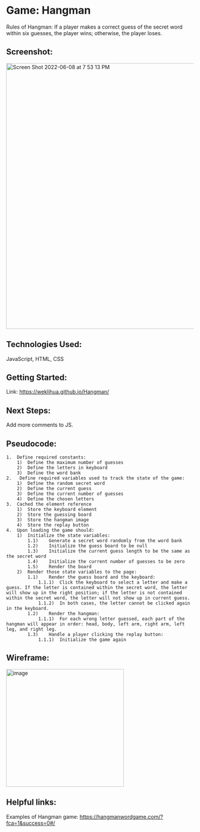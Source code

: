 # Game: Hangman

Rules of Hangman: If a player makes a correct guess of the secret word within six guesses, the player wins; otherwise, the player loses.

## Screenshot:

<img width="714" alt="Screen Shot 2022-06-08 at 7 53 13 PM" src="https://user-images.githubusercontent.com/105599499/172756524-a3880140-049d-4141-88bd-e8f896093954.png">

## Technologies Used:
JavaScript, HTML, CSS

## Getting Started:
Link: https://weklihua.github.io/Hangman/

## Next Steps: 
Add more comments to JS.

## Pseudocode: 

```
1.	Define required constants:
	1)	Define the maximum number of guesses
	2)	Define the letters in keyboard
	3)	Define the word bank
2.	 Define required variables used to track the state of the game:
	1)	Define the random secret word
	2)	Define the current guess 
	3)	Define the current number of guesses
	4)	Define the chosen letters
3.	Cached the element reference
	1)	Store the keyboard element
	2)	Store the guessing board
	3)	Store the hangman image
	4)	Store the replay button
4.	Upon loading the game should:
	1)	Initialize the state variables:
		1.1)	Generate a secret word randomly from the word bank
		1.2)	Initialize the guess board to be null
		1.3)	Initialize the current guess length to be the same as the secret word
		1.4)	Initialize the current number of guesses to be zero
		1.5)	Render the board
	2)	Render those state variables to the page:
		1.1)	Render the guess board and the keyboard:
			1.1.1)	Click the keyboard to select a letter and make a guess. If the letter is contained within the secret word, the letter will show up in the right position; if the letter is not contained within the secret word, the letter will not show up in current guess. 
			1.1.2)	In both cases, the letter cannot be clicked again in the keyboard.
		1.2)	Render the hangman:
			1.1.1)	For each wrong letter guessed, each part of the hangman will appear in order: head, body, left arm, right arm, left leg, and right leg.
		1.3)	Handle a player clicking the replay button:
			1.1.1)	Initialize the game again

```

## Wireframe:

<img width="316" alt="image" src="https://user-images.githubusercontent.com/105599499/172204230-33202a1f-7fb3-40ec-899d-026ae79215ed.png">

## Helpful links:

Examples of Hangman game: https://hangmanwordgame.com/?fca=1&success=0#/


	
